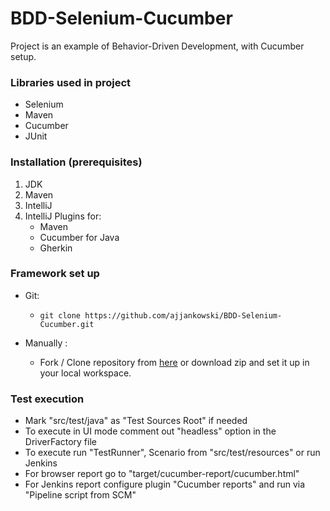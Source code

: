 # BDD-Selenium-Cucumber

Project is an example of Behavior-Driven Development, with Cucumber setup.

### Libraries used in project
* Selenium
* Maven
* Cucumber
* JUnit

### Installation (prerequisites)

1. JDK
2. Maven
3. IntelliJ
4. IntelliJ Plugins for:
   - Maven
   - Cucumber for Java
   - Gherkin

### Framework set up

* Git:

    *     git clone https://github.com/ajjankowski/BDD-Selenium-Cucumber.git

* Manually :

    * Fork / Clone repository from [here](https://github.com/ajjankowski/BDD-Selenium-Cucumber/archive/refs/heads/main.zip) or download zip and set
      it up in your local workspace.

### Test execution

* Mark "src/test/java" as "Test Sources Root" if needed
* To execute in UI mode comment out "headless" option in the DriverFactory file
* To execute run "TestRunner", Scenario from "src/test/resources" or run Jenkins
* For browser report go to "target/cucumber-report/cucumber.html"
* For Jenkins report configure plugin "Cucumber reports" and run via "Pipeline script from SCM"